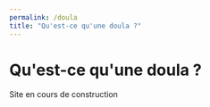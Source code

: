 ```yaml
---
permalink: /doula
title: "Qu'est-ce qu'une doula ?"
---
```

# Qu'est-ce qu'une doula ?

Site en cours de construction